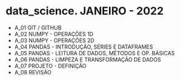 # data_science. JANEIRO - 2022

- A_01 GIT / GITHUB
- A_02 NUMPY - OPERAÇÕES 1D
- A_03 NUMPY - OPERAÇÕES 2D
- A_04 PANDAS - INTRODUÇÃO, SÉRIES E DATAFRAMES
- A_05 PANDAS - LEITURA DE DADOS, MÉTODOS E OP. BÁSICAS
- A_06 PANDAS - LIMPEZA E TRANSFORMAÇÃO DE DADOS
- A_07 PROJETO - DEFINIÇÃO 
- A_08 REVISÃO
